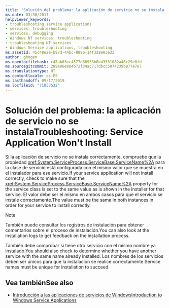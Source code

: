 ```yaml
---
title: 'Solución del problema: la aplicación de servicio no se instala'
ms.date: 03/30/2017
helpviewer_keywords:
- troubleshooting service applications
- services, troubleshooting
- services, debugging
- Windows NT services, troubleshooting
- troubleshooting NT services
- Windows Service applications, troubleshooting
ms.assetid: 45c48e2e-b97d-44bc-8896-14f328e0ce33
author: ghogen
ms.openlocfilehash: c45ab03ec4577d88953b0e43531082a46c29e8fd
ms.sourcegitcommit: 289e06e904b72f34ac717dbcc5074239b977e707
ms.translationtype: HT
ms.contentlocale: es-ES
ms.lasthandoff: 09/17/2019
ms.locfileid: "71053532"
---
```

# <a name="troubleshooting-service-application-wont-install"></a><span data-ttu-id="afbe8-102">Solución del problema: la aplicación de servicio no se instala</span><span class="sxs-lookup"><span data-stu-id="afbe8-102">Troubleshooting: Service Application Won't Install</span></span>
<span data-ttu-id="afbe8-103">Si la aplicación de servicio no se instala correctamente, compruebe que la propiedad <xref:System.ServiceProcess.ServiceBase.ServiceName%2A> para la clase de servicio está configurada con el mismo valor que se muestra en el instalador para ese servicio.</span><span class="sxs-lookup"><span data-stu-id="afbe8-103">If your service application will not install correctly, check to make sure that the <xref:System.ServiceProcess.ServiceBase.ServiceName%2A> property for the service class is set to the same value as is shown in the installer for that service.</span></span> <span data-ttu-id="afbe8-104">El valor debe ser el mismo en ambos casos para que el servicio se instale correctamente.</span><span class="sxs-lookup"><span data-stu-id="afbe8-104">The value must be the same in both instances in order for your service to install correctly.</span></span>  
  
> [!NOTE]
> <span data-ttu-id="afbe8-105">También puede consultar los registros de instalación para obtener comentarios sobre el proceso de instalación.</span><span class="sxs-lookup"><span data-stu-id="afbe8-105">You can also look at the installation logs to get feedback on the installation process.</span></span>  
  
 <span data-ttu-id="afbe8-106">También debe comprobar si tiene otro servicio con el mismo nombre ya instalado.</span><span class="sxs-lookup"><span data-stu-id="afbe8-106">You should also check to determine whether you have another service with the same name already installed.</span></span> <span data-ttu-id="afbe8-107">Los nombres de los servicios deben ser únicos para que la instalación se realice correctamente.</span><span class="sxs-lookup"><span data-stu-id="afbe8-107">Service names must be unique for installation to succeed.</span></span>  
  
## <a name="see-also"></a><span data-ttu-id="afbe8-108">Vea también</span><span class="sxs-lookup"><span data-stu-id="afbe8-108">See also</span></span>

- [<span data-ttu-id="afbe8-109">Introducción a las aplicaciones de servicios de Windows</span><span class="sxs-lookup"><span data-stu-id="afbe8-109">Introduction to Windows Service Applications</span></span>](introduction-to-windows-service-applications.md)
